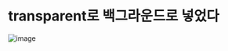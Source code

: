 # transparent로 백그라운드로 넣었다
![image](https://user-images.githubusercontent.com/85022962/128957157-543951d3-4830-48a8-b113-099b25d0f9f1.png)
